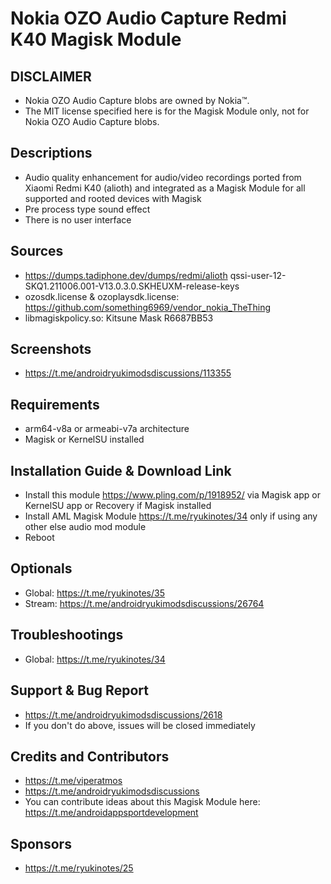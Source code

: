 # Nokia OZO Audio Capture Redmi K40 Magisk Module

## DISCLAIMER
- Nokia OZO Audio Capture blobs are owned by Nokia™.
- The MIT license specified here is for the Magisk Module only, not for Nokia OZO Audio Capture blobs.

## Descriptions
- Audio quality enhancement for audio/video recordings ported from Xiaomi Redmi K40 (alioth) and integrated as a Magisk Module for all supported and rooted devices with Magisk
- Pre process type sound effect
- There is no user interface

## Sources
- https://dumps.tadiphone.dev/dumps/redmi/alioth qssi-user-12-SKQ1.211006.001-V13.0.3.0.SKHEUXM-release-keys
- ozosdk.license & ozoplaysdk.license: https://github.com/something6969/vendor_nokia_TheThing
- libmagiskpolicy.so: Kitsune Mask R6687BB53

## Screenshots
- https://t.me/androidryukimodsdiscussions/113355

## Requirements
- arm64-v8a or armeabi-v7a architecture
- Magisk or KernelSU installed

## Installation Guide & Download Link
- Install this module https://www.pling.com/p/1918952/ via Magisk app or KernelSU app or Recovery if Magisk installed
- Install AML Magisk Module https://t.me/ryukinotes/34 only if using any other else audio mod module
- Reboot

## Optionals
- Global: https://t.me/ryukinotes/35
- Stream: https://t.me/androidryukimodsdiscussions/26764

## Troubleshootings
- Global: https://t.me/ryukinotes/34

## Support & Bug Report
- https://t.me/androidryukimodsdiscussions/2618
- If you don't do above, issues will be closed immediately

## Credits and Contributors
- https://t.me/viperatmos
- https://t.me/androidryukimodsdiscussions
- You can contribute ideas about this Magisk Module here: https://t.me/androidappsportdevelopment

## Sponsors
- https://t.me/ryukinotes/25


